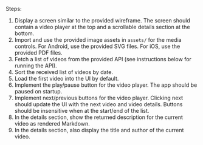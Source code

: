 Steps:

1. Display a screen similar to the provided wireframe. The screen should
   contain a video player at the top and a scrollable details section at the
   bottom.
2. Import and use the provided image assets in `assets/` for the media
   controls. For Android, use the provided SVG files. For iOS, use the provided PDF files.
3. Fetch a list of videos from the provided API (see instructions below for
   running the API).
4. Sort the received list of videos by date.
5. Load the first video into the UI by default.
6. Implement the play/pause button for the video player. The app should be
   paused on startup.
7. Implement next/previous buttons for the video player. Clicking next should
   update the UI with the next video and video details. Buttons should be
   insensitive when at the start/end of the list.
8. In the details section, show the returned description for the current video
   as rendered Markdown.
9. In the details section, also display the title and author of the current
   video.
